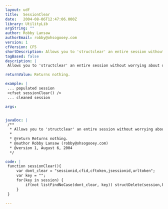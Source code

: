 ```yaml
---
layout: udf
title:  SessionClear
date:   2004-08-06T12:47:06.000Z
library: UtilityLib
argString: ""
author: Robby Lansaw
authorEmail: robby@ohsogooey.com
version: 1
cfVersion: CF5
shortDescription: Allows you to 'structclear' an entire session without worrying about deleting ColdFusion's built in variables.
tagBased: false
description: |
 Allows you to 'structclear' an entire session without worrying about deleting ColdFusion's built in variables.

returnValue: Returns nothing.

example: |
 ... populated session
 <cfset sessionClear() />
 ... cleaned session

args:


javaDoc: |
 /**
  * Allows you to 'structclear' an entire session without worrying about deleting ColdFusion's built in variables.
  * 
  * @return Returns nothing. 
  * @author Robby Lansaw (robby@ohsogooey.com) 
  * @version 1, August 6, 2004 
  */

code: |
 function sessionClear(){
     var dont_clear = "sessionid,cfid,cftoken,jsessionid,urltoken";
     var key = "";
     for(key in session) {
         if(not listFindNoCase(dont_clear, key)) structDelete(session,key);
     }
 }

---
```


